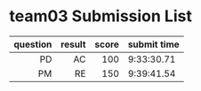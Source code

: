 # team03 Submission List
question | result | score | submit time
----:|----:|-----:|-----
PD | AC | 100 |  9:33:30.71 
PM | RE | 150 |  9:39:41.54 
